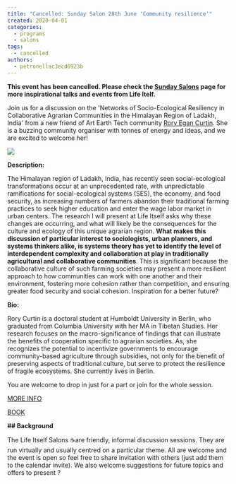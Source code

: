 ```yaml
---
title: "Cancelled: Sunday Salon 28th June 'Community resilience'"
created: 2020-04-01
categories: 
  - programs
  - salons
tags: 
  - cancelled
authors: 
  - petronellac3ecd0923b
---
```


**This event has been cancelled. Please check the [Sunday Salons](https://lifeitself.org/2020/05/18/sunday-salons/) page for more inspirational talks and events from Life Itelf.**

Join us for a discussion on the 'Networks of Socio-Ecological Resiliency in Collaborative Agrarian Communities in the Himalayan Region of Ladakh, India' from a new friend of Art Earth Tech community [Rory Egan Curtin](https://www.google.com/url?q=http://circlepermaculture.com/teachers/&sa=D&ust=1586159173350000&usg=AOvVaw10msEYANGobM-reWYf5Thw). She is a buzzing community organiser with tonnes of energy and ideas, and we are excited to welcome her! 

![](https://artearthtech.files.wordpress.com/2020/04/screenshot-2020-04-01-at-12.55.19.png?w=225)

**Description:**

The Himalayan region of Ladakh, India, has recently seen social-ecological transformations occur at an unprecedented rate, with unpredictable ramifications for social-ecological systems (SES), the economy, and food security, as increasing numbers of farmers abandon their traditional farming practices to seek higher education and enter the wage labor market in urban centers. The research I will present at Life Itself asks why these changes are occurring, and what will likely be the consequences for the culture and ecology of this unique agrarian region. **What makes this discussion of particular interest to sociologists, urban planners, and systems thinkers alike, is systems theory has yet to identify the level of interdependent complexity and collaboration at play in traditionally agricultural and collaborative communities**. This is significant because the collaborative culture of such farming societies may present a more resilient approach to how communities can work with one another and their environment, fostering more cohesion rather than competition, and ensuring greater food security and social cohesion. Inspiration for a better future?

**Bio:** 

Rory Curtin is a doctoral student at Humboldt University in Berlin, who graduated from Columbia University with her MA in Tibetan Studies. Her research focuses on the macro-significance of findings that can illustrate the benefits of cooperation specific to agrarian societies. As, she recognizes the potential to incentivize governments to encourage community-based agriculture through subsidies, not only for the benefit of preserving aspects of traditional culture, but serve to protect the resilience of fragile ecosystems. She currently lives in Berlin. 

You are welcome to drop in just for a part or join for the whole session. 

[MORE INFO](https://lifeitself.org/2020/05/18/sunday-salons/)

[BOOK](https://ti.to/art-earth-tech/online-calls)

**\## Background**

The Life Itself Salons ☕are friendly, informal discussion sessions. They are run virtually and usually centred on a particular theme. All are welcome and the event is open so feel free to share invitation with others (just add them to the calendar invite). We also welcome suggestions for future topics and offers to present ?
